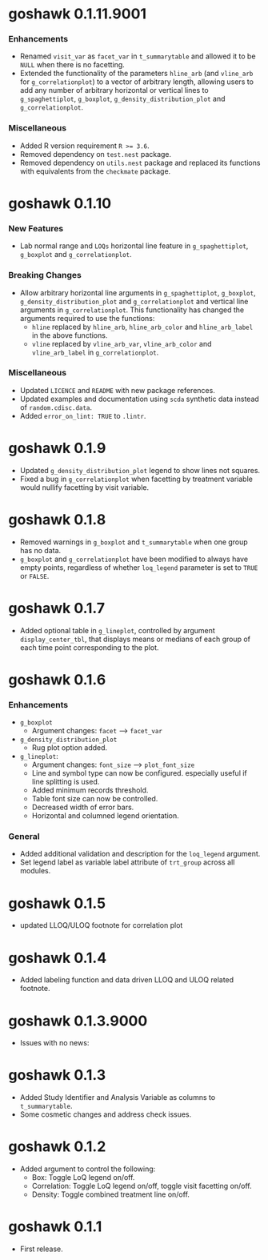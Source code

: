 # goshawk 0.1.11.9001

### Enhancements
* Renamed `visit_var` as `facet_var` in `t_summarytable` and allowed it to be `NULL` when there is no facetting.
* Extended the functionality of the parameters `hline_arb` (and `vline_arb` for `g_correlationplot`) to a vector of arbitrary length, allowing users to add any number of arbitrary horizontal or vertical lines to `g_spaghettiplot`, `g_boxplot`, `g_density_distribution_plot` and `g_correlationplot`.

### Miscellaneous
* Added R version requirement `R >= 3.6`.
* Removed dependency on `test.nest` package.
* Removed dependency on `utils.nest` package and replaced its functions with equivalents from the `checkmate` package.

# goshawk 0.1.10

### New Features

* Lab normal range and `LOQs` horizontal line feature in `g_spaghettiplot`, `g_boxplot` and `g_correlationplot`.

### Breaking Changes

* Allow arbitrary horizontal line arguments in `g_spaghettiplot`, `g_boxplot`, `g_density_distribution_plot` and `g_correlationplot` and vertical line arguments in `g_correlationplot`. This functionality has changed the arguments required to use the functions:
  - `hline` replaced by `hline_arb`, `hline_arb_color` and `hline_arb_label` in the above functions.
  - `vline` replaced by `vline_arb_var`, `vline_arb_color` and `vline_arb_label` in `g_correlationplot`. 


### Miscellaneous

* Updated `LICENCE` and `README` with new package references.
* Updated examples and documentation using `scda` synthetic data instead of `random.cdisc.data`.
* Added `error_on_lint: TRUE` to `.lintr`.

# goshawk 0.1.9

* Updated `g_density_distribution_plot` legend to show lines not squares.
* Fixed a bug in `g_correlationplot` when facetting by treatment variable would nullify facetting by visit variable.

# goshawk 0.1.8

* Removed warnings in `g_boxplot` and `t_summarytable` when one group has no data.
* `g_boxplot` and `g_correlationplot` have been modified to always have empty points, regardless of whether `loq_legend` parameter is set to `TRUE` or `FALSE`.

# goshawk 0.1.7

* Added optional table in `g_lineplot`, controlled by argument `display_center_tbl`, that displays means or medians of each group of each time point corresponding to the plot.

# goshawk 0.1.6

### Enhancements
* `g_boxplot`
    - Argument changes: `facet` --> `facet_var`
* `g_density_distribution_plot`
   - Rug plot option added.
* `g_lineplot`:
    - Argument changes: `font_size` --> `plot_font_size`
    - Line and symbol type can now be configured. especially useful if line splitting is used.
    - Added minimum records threshold.
    - Table font size can now be controlled.
    - Decreased width of error bars.
    - Horizontal and columned legend orientation.

### General
* Added additional validation and description for the `loq_legend` argument.
* Set legend label as variable label attribute of `trt_group` across all modules.

# goshawk 0.1.5

* updated LLOQ/ULOQ footnote for correlation plot

# goshawk 0.1.4

* Added labeling function and data driven LLOQ and ULOQ related footnote.

# goshawk 0.1.3.9000

* Issues with no news:

# goshawk 0.1.3

* Added Study Identifier and Analysis Variable as columns to `t_summarytable`.
* Some cosmetic changes and address check issues.

# goshawk 0.1.2

* Added argument to control the following:
  - Box: Toggle LoQ legend on/off.
  - Correlation: Toggle LoQ legend on/off, toggle visit facetting on/off.
  - Density: Toggle combined treatment line on/off.

# goshawk 0.1.1

* First release.
